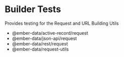 # Builder Tests

Provides testing for the Request and URL Building Utils

- @ember-data/active-record/request
- @ember-data/json-api/request
- @ember-data/rest/request
- @ember-data/request-utils
